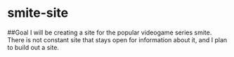 # smite-site

##Goal
I will be creating a site for the popular videogame series smite. There is not constant site that stays open for information about it, and I plan to build out a site.
